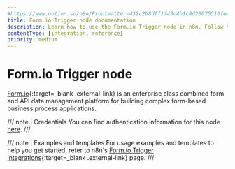 ```yaml
---
#https://www.notion.so/n8n/Frontmatter-432c2b8dff1f43d4b1c8d20075510fe4
title: Form.io Trigger node documentation
description: Learn how to use the Form.io Trigger node in n8n. Follow technical documentation to integrate Form.io Trigger node into your workflows.
contentType: [integration, reference]
priority: medium
---
```


# Form.io Trigger node

[Form.io](https://www.form.io/){:target=_blank .external-link} is an enterprise class combined form and API data management platform for building complex form-based business process applications.

/// note | Credentials
You can find authentication information for this node [here](/integrations/builtin/credentials/formiotrigger/).
///

///  note  | Examples and templates
For usage examples and templates to help you get started, refer to n8n's [Form.io Trigger integrations](https://n8n.io/integrations/formio-trigger/){:target=_blank .external-link} page.
///
